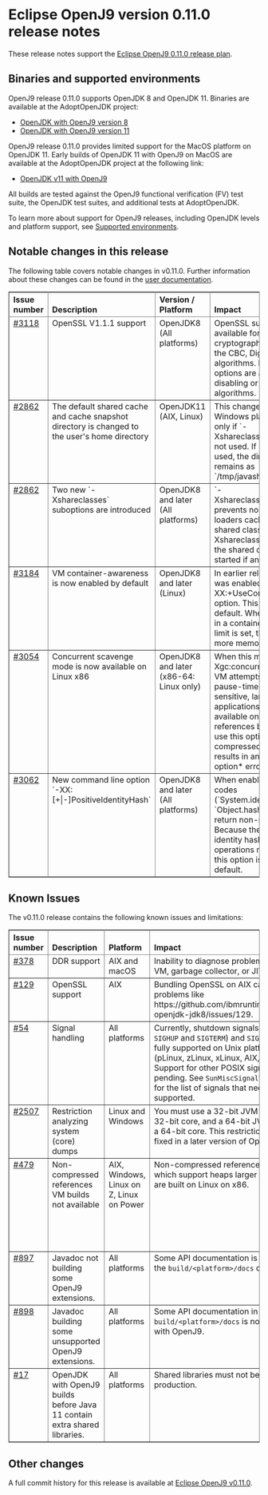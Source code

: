 <!--
* Copyright (c) 2017, 2019 IBM Corp. and others
*
* This program and the accompanying materials are made
* available under the terms of the Eclipse Public License 2.0
* which accompanies this distribution and is available at
* https://www.eclipse.org/legal/epl-2.0/ or the Apache
* License, Version 2.0 which accompanies this distribution and
* is available at https://www.apache.org/licenses/LICENSE-2.0.
*
* This Source Code may also be made available under the
* following Secondary Licenses when the conditions for such
* availability set forth in the Eclipse Public License, v. 2.0
* are satisfied: GNU General Public License, version 2 with
* the GNU Classpath Exception [1] and GNU General Public
* License, version 2 with the OpenJDK Assembly Exception [2].
*
* [1] https://www.gnu.org/software/classpath/license.html
* [2] http://openjdk.java.net/legal/assembly-exception.html
*
* SPDX-License-Identifier: EPL-2.0 OR Apache-2.0 OR GPL-2.0 WITH
* Classpath-exception-2.0 OR LicenseRef-GPL-2.0 WITH Assembly-exception
-->

# Eclipse OpenJ9 version 0.11.0 release notes

These release notes support the [Eclipse OpenJ9 0.11.0 release plan](https://projects.eclipse.org/projects/technology.openj9/releases/0.11.0/plan).


## Binaries and supported environments

OpenJ9 release 0.11.0 supports OpenJDK 8 and OpenJDK 11. Binaries are available at the AdoptOpenJDK project:

- [OpenJDK with OpenJ9 version 8](https://adoptopenjdk.net/archive.html?variant=openjdk8&jvmVariant=openj9)
- [OpenJDK with OpenJ9 version 11](https://adoptopenjdk.net/archive.html?variant=openjdk11&jvmVariant=openj9)

OpenJ9 release 0.11.0 provides limited support for the MacOS platform on OpenJDK 11. Early builds of OpenJDK 11 with OpenJ9 on MacOS are available at
the AdoptOpenJDK project at the following link:  

- [OpenJDK v11 with OpenJ9](https://adoptopenjdk.net/nightly.html?variant=openjdk11&jvmVariant=openj9)

All builds are tested against the OpenJ9 functional verification (FV) test suite, the OpenJDK test suites, and additional tests at AdoptOpenJDK.

To learn more about support for OpenJ9 releases, including OpenJDK levels and platform support, see [Supported environments](https://eclipse.org/openj9/docs/openj9_support/index.html).


## Notable changes in this release

The following table covers notable changes in v0.11.0. Further information about these changes can be found in the [user documentation](https://www.eclipse.org/openj9/docs/version0.11/).

<table cellpadding="4" cellspacing="0" summary="" width="100%" rules="all" frame="border" border="1"><thead align="left">
<tr valign="bottom">
<th valign="bottom">Issue number</th>
<th valign="bottom">Description</th>
<th valign="bottom">Version / Platform</th>
<th valign="bottom">Impact</th>
</tr>
</thead>
<tbody>

<tr><td valign="top"><a href="https://github.com/eclipse/openj9/issues/3118">#3118</a></td>
<td valign="top">OpenSSL V1.1.1 support</td>
<td valign="top">OpenJDK8 (All platforms)</td>
<td valign="top">OpenSSL support is now available for improved cryptographic performance for the CBC, Digest, and GCM algorithms.  New command line options are available for disabling or enabling the algorithms.</td>
</tr>

<tr><td valign="top"><a href="https://github.com/eclipse/openj9/issues/2862">#2862</a></td>
<td valign="top">The default shared cache and cache snapshot directory is changed to the user's home directory</td>
<td valign="top">OpenJDK11 (AIX, Linux)</td>
<td valign="top">This change is for non-Windows platforms and applies only if `-Xshareclasses:groupAccess` is not used. If `groupAccess` is used, the directory that gets set remains as `/tmp/javasharedresources/`.</td>
</tr>

<tr><td valign="top"><a href="https://github.com/eclipse/openj9/issues/2862">#2862</a></td>
<td valign="top">Two new `-Xshareclasses` suboptions are introduced </td>
<td valign="top">OpenJDK8 and later (All platforms)</td>
<td valign="top">`-Xshareclasses:bootClassesOnly` prevents non-bootstrap class loaders caching classes in the shared classes cache. `-Xshareclasses:fatal` prevents the shared classes cache being started if an error occurs. </td>
</tr>

<tr><td valign="top"><a href="https://github.com/eclipse/openj9/issues/3184">#3184</a></td>
<td valign="top">VM container-awareness is now enabled by default</td>
<td valign="top">OpenJDK8 and later (Linux)</td>
<td valign="top">In earlier releases, this behavior was enabled by setting the `-XX:+UseContainerSupport` option. This setting is now the default. When the VM is running in a container, and a memory limit is set, the VM allocates more memory to the Java heap. </td>
</tr>

<tr><td valign="top"><a href="https://github.com/eclipse/openj9/issues/3054">#3054</a></td>
<td valign="top">Concurrent scavenge mode is now available on Linux x86</td>
<td valign="top">OpenJDK8 and later (x86-64: Linux only)</td>
<td valign="top">When this mode is enabled, (`-Xgc:concurrentScavenge`) the VM attempts to reduce GC pause-times for response-time sensitive, large heap applications. This mode is available only on compressed references builds. Attempting to use this option on a non-compressed references build results in an *unrecognized option* error message. </td>
</tr>

<tr><td valign="top"><a href="https://github.com/eclipse/openj9/issues/3062">#3062</a></td>
<td valign="top">New command line option `-XX:[+|-]PositiveIdentityHash`</td>
<td valign="top">OpenJDK8 and later (All platforms)</td>
<td valign="top">When enabled, identity hash codes (`System.identityHashCode` / `Object.hashCode`) always return non-negative values. Because the performance of identity hash-intensive operations might be impacted, this option is not enabled by default.</td>
</tr>

</table>


## Known Issues

The v0.11.0 release contains the following known issues and limitations:

<table cellpadding="4" cellspacing="0" summary="" width="100%" rules="all" frame="border" border="1">
<thead align="left">
<tr valign="bottom">
<th valign="bottom">Issue number</th>
<th valign="bottom">Description</th>
<th valign="bottom">Platform</th>
<th valign="bottom">Impact</th>
<th valign="bottom">Workaround</th>
</tr>
</thead>
<tbody>

<tr><td valign="top"><a href="https://github.com/eclipse/openj9/issues/378">#378</a></td>
<td valign="top">DDR support</td>
<td valign="top">AIX and macOS</td>
<td valign="top">Inability to diagnose problems with the VM, garbage collector, or JIT.</td>
<td valign="top">None</td>
</tr>

<tr><td valign="top"><a href="https://github.com/ibmruntimes/openj9-openjdk-jdk8/issues/129">#129</a></td>
<td valign="top">OpenSSL support</td>
<td valign="top">AIX</td>
<td valign="top">Bundling OpenSSL on AIX can result in problems like https://github.com/ibmruntimes/openj9-openjdk-jdk8/issues/129.</td>
<td valign="top">None</td>
</tr>

<tr><td valign="top"><a href="https://github.com/eclipse/openj9/issues/54">#54</a></td>
<td valign="top">Signal handling</td>
<td valign="top">All platforms</td>
<td valign="top">Currently, shutdown signals (<code>SIGINT</code>, <code>SIGHUP</code> and <code>SIGTERM</code>) and <code>SIGCONT</code> are fully supported on Unix platforms (pLinux, zLinux, xLinux, AIX, and z/OS). Support for other POSIX signals is pending. See <code>SunMiscSignalTest.java</code> for the list of signals that need to be supported.</td>
<td valign="top">None</td>
</tr>

<tr><td valign="top"><a href="https://github.com/eclipse/openj9/issues/2507">#2507</a></td>
<td valign="top">Restriction analyzing system (core) dumps</td>
<td valign="top">Linux and Windows</td>
<td valign="top">You must use a 32-bit JVM to look at a 32-bit core, and a 64-bit JVM to look at a 64-bit core. This restriction will be fixed in a later version of OpenJ9.</td>
<td valign="top">None</td>
</tr>

<tr><td valign="top"><a href="https://github.com/eclipse/openj9/issues/479">#479</a></td>
<td valign="top">Non-compressed references VM builds not available</td>
<td valign="top">AIX, Windows, Linux on Z, Linux on Power</td>
<td valign="top">Non-compressed references VM builds, which support heaps larger than 57GB, are built on Linux on x86. </td>
<td valign="top">Manual builds on other platforms are possible by following our <a href="https://github.com/eclipse/openj9/blob/master/buildenv/Build_Instructions_V8.md">detailed build instructions</a>.</td>
</tr>

<tr><td valign="top"><a href="https://github.com/eclipse/openj9/issues/897">#897</a></td>
<td valign="top">Javadoc not building some OpenJ9 extensions.</td>
<td valign="top">All platforms</td>
<td valign="top">Some API documentation is missing in the <code>build/&lt;platform&gt;/docs</code> directory.</td>
<td valign="top">None</td>
</tr>

<tr><td valign="top"><a href="https://github.com/eclipse/openj9/issues/898">#898</a></td>
<td valign="top">Javadoc building some unsupported OpenJ9 extensions.</td>
<td valign="top">All platforms</td>
<td valign="top">Some API documentation in <code>build/&lt;platform&gt;/docs</code> is not supported with OpenJ9.</td>
<td valign="top">None</td>
</tr>

<tr><td valign="top"><a href="https://github.com/ibmruntimes/openj9-openjdk-jdk8/issues/17">#17</a></td>
<td valign="top">OpenJDK with OpenJ9 builds before Java 11 contain extra shared libraries.</td>
<td valign="top">All platforms</td>
<td valign="top">Shared libraries must not be used in production.</td>
<td valign="top">None</td>
</tr>
</tbody>
</table>

## Other changes

A full commit history for this release is available at [Eclipse OpenJ9 v0.11.0](https://github.com/eclipse/openj9/releases/tag/openj9-0.11.0).
